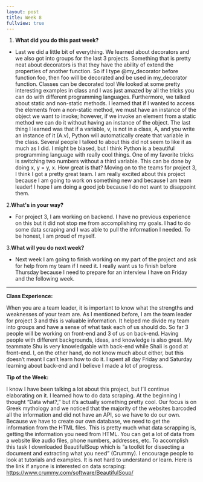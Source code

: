 ```yaml
---
layout: post
title: Week 8
fullview: true
---
```

1. __What did you do this past week?__
  * Last we did a little bit of everything. We learned about decorators and we also got into groups for the last 3 projects. Something that is pretty neat about decorators is that they have the ability of extend the properties of another function. So if I type @my_decorator before function foo, then foo will be decorated and be used in my_decorator function. Classes can be decorated too! We looked at some pretty interesting examples in class and I was just amazed by all the tricks you can do with different programming languages. Furthermore, we talked about static and non-static methods. I learned that if I wanted to access the elements from a non-static method, we must have an instance of the object we want to invoke; however, if we invoke an element from a static method we can do it without having an instance of the object. The last thing I learned was that if a variable, v, is not in a class, A,  and you write an instance of it (A.v), Python will automatically create that variable in the class. Several people I talked to about this did not seem to like it as much as I did. I might be biased, but I think Python is a beautiful programming language with really cool things. One of my favorite tricks is switching two numbers without a third variable. This can be done by doing x, y = y, x. How great is that?
Moving on to the teams for project 3, I think I got a pretty great team. I am really excited about this project because I am going to work on something new and because I am team leader! I hope I am doing a good job because I do not want to disappoint them.

2.__What's in your way?__
  * For project 3, I am working on backend. I have no previous experience on this but it did not stop me from accomplishing my goals. I had to do some data scraping and I was able to pull the information I needed. To be honest, I am proud of myself. 

3.__What will you do next week?__
  * Next week I am going to finish working on my part of the project and ask for help from my team if I need it. I really want us to finish before Thursday because I need to prepare for an interview I have on Friday and the following week.


---
__Class Experience:__


When you are a team leader, it is important to know what the strengths and weaknesses of your team are. As I mentioned before, I am the team leader for project 3 and this is valuable information. It helped me divide my team into groups and have a sense of what task each of us should do. So far 3 people will be working on front-end and 3 of us on back-end. Having people with different backgrounds, ideas, and knowledge is also great. My teammate Shu is very knowledgable with back-end while Shali is good at front-end. I, on the other hand, do not know much about either, but this doesn’t meant I can’t learn how to do it. I spent all day Friday and Saturday learning about back-end and I believe I made a lot of progress.

__Tip of the Week:__


I know I have been talking a lot about this project, but I’ll continue elaborating on it. I learned how to do data scraping. At the beginning I thought “Data what?,” but it’s actually something pretty cool. Our focus is on Greek mythology and we noticed that the majority of the websites barcoded all the information and did not have an API, so we have to do our own. Because we have to create our own database, we need to get the information from the HTML files. This is pretty much what data scrapping is, getting the information you need from HTML. You can get a lot of data from a website like audio files, phone numbers, addresses, etc. To accomplish this task I downloaded BeautifulSoup which is “a toolkit for dissecting a document and extracting what you need” (Crummy). I encourage people to look at tutorials and examples. It is not hard to understand or learn. 
Here is the link if anyone is interested on data scraping: https://www.crummy.com/software/BeautifulSoup/
